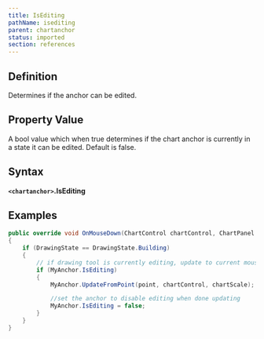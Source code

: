 ```yaml
---
title: IsEditing
pathName: isediting
parent: chartanchor
status: imported
section: references
---
```


## Definition  

Determines if the anchor can be edited.

## Property Value

A bool value which when true determines if the chart anchor is currently in a state it can be edited. Default is false.

## Syntax

**`<chartanchor>`.IsEditing**

## Examples

```csharp
public override void OnMouseDown(ChartControl chartControl, ChartPanel chartPanel, ChartScale chartScale, Point point)
{
    if (DrawingState == DrawingState.Building)
    {
        // if drawing tool is currently editing, update to current mouse point
        if (MyAnchor.IsEditing)
        {
            MyAnchor.UpdateFromPoint(point, chartControl, chartScale);

            //set the anchor to disable editing when done updating
            MyAnchor.IsEditing = false;
        }
    }
}
```
